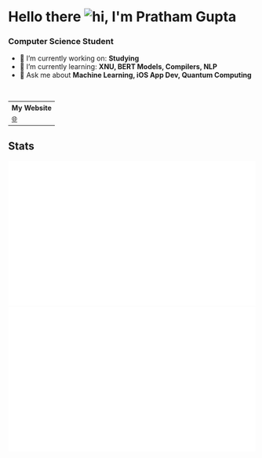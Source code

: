 <!--
![MasterHead](Assets/workstation.jpeg)
!-->

# Hello there <img src="https://user-images.githubusercontent.com/1303154/88677602-1635ba80-d120-11ea-84d8-d263ba5fc3c0.gif" width="40px" alt="hi">, I'm Pratham Gupta

### Computer Science Student

- 🔭 I’m currently working on: __Studying__ 
- 🌱 I’m currently learning: __XNU, BERT Models, Compilers, NLP__
- 💬 Ask me about __Machine Learning, iOS App Dev, Quantum Computing__

<!--
<details>
<summary> More about me </summary>
-->
<br/>
<table>
    <tr>
        <th>My Website</th>
    </tr>
    <tr>
        <td>
            <a href="https://prathamgupta36.github.io">🌐</a>
        </td>
    </tr>
</table>

<!--
## Activity
<div align="center">
    <img height="200px" src="https://streak-stats.demolab.com/?user=prathamgupta36&theme=chartreuse-dark&hide_border=true&date_format=j%20M%5B%20Y%5D&card_width=501)](https://git.io/streak-stat"/>
</div>
!-->

## Stats

![](https://raw.githubusercontent.com/prathamgupta36/github-stats/master/generated/overview.svg#gh-dark-mode-only)
![](https://raw.githubusercontent.com/prathamgupta36/github-stats/master/generated/languages.svg#gh-dark-mode-only)

<!--
## Languages

<div align="center">
    <img height="200px" src="https://github-readme-stats.vercel.app/api/top-langs/?username=prathamgupta36&hide=TeX&layout=compact&theme=chartreuse-dark&hide_border=true&date_format=j%20M%5B%20Y%5D&card_width=501"/>
</div>

<!--
</details>
-->
<!--
**prathamgupta36/prathamgupta36** is a ✨ _special_ ✨ repository because its `README.md` (this file) appears on your GitHub profile.

Here are some ideas to get you started:

- 🔭 I’m currently working on ...
- 🌱 I’m currently learning ...
- 👯 I’m looking to collaborate on ...
- 🤔 I’m looking for help with ...
- 💬 Ask me about ...
- 📫 How to reach me: ...
- 😄 Pronouns: ...
- ⚡ Fun fact: ...
-->
